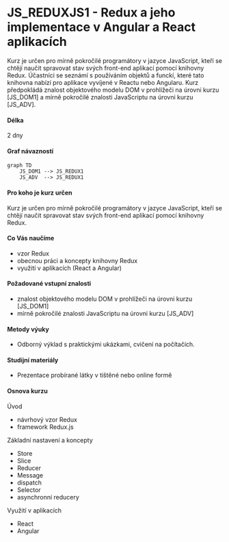 # JS_REDUXJS1 - Redux a jeho implementace v Angular a React aplikacích

Kurz je určen pro mírně pokročilé programátory v jazyce JavaScript, kteří se chtějí naučit spravovat stav svých front-end aplikací pomocí knihovny Redux. Účastníci se seznámí s používáním objektů a funckí, které tato knihovna nabízí pro aplikace vyvíjené v Reactu nebo Angularu. Kurz předpokládá znalost objektového modelu DOM v prohlížeči na úrovni kurzu [JS_DOM1] a mírně pokročilé znalosti JavaScriptu na úrovni kurzu [JS_ADV].

#### Délka

2 dny

#### Graf návazností

```mermaid
graph TD
    JS_DOM1 --> JS_REDUX1
    JS_ADV  --> JS_REDUX1
```

#### Pro koho je kurz určen

Kurz je určen pro mírně pokročilé programátory v jazyce JavaScript, kteří se chtějí naučit spravovat stav svých front-end aplikací pomocí knihovny Redux.

#### Co Vás naučíme

- vzor Redux
- obecnou práci a koncepty knihovny Redux
- využití v aplikacích (React a Angular)

#### Požadované vstupní znalosti

- znalost objektového modelu DOM v prohlížeči na úrovni kurzu [JS_DOM1]
- mírně pokročilé znalosti JavaScriptu na úrovni kurzu [JS_ADV]

#### Metody výuky

- Odborný výklad s praktickými ukázkami, cvičení na počítačích.

#### Studijní materiály

- Prezentace probírané látky v tištěné nebo online formě

#### Osnova kurzu

Úvod

- návrhový vzor Redux
- framework Redux.js

Základní nastavení a koncepty

- Store
- Slice
- Reducer
- Message
- dispatch
- Selector
- asynchronní reducery

Využití v aplikacích

- React
- Angular